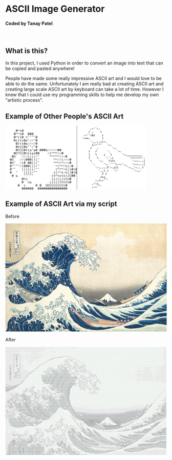 # ASCII Image Generator
#### Coded by Tanay Patel
<br />
 
## What is this?

In this project, I used Python in order to convert an image into text that can be copied and pasted anywhere!

People have made some really impressive ASCII art and I would love to be able to do the same. Unfortunately I am really bad at creating ASCII art and creating large scale ASCII art by keyboard can take a lot of time. However I knew that I could use my programming skills to help me develop my own "artistic process".
<br />

## Example of Other People's ASCII Art
<img src="ReadMeImages/BunnyArt.png" alt="Bunny" height="200"/>
<img src="ReadMeImages/BirdArt.png" alt="Bird" height="200"/>

## Example of ASCII Art via my script

Before

<img src="ReadMeImages/WaveOriginal.png" alt="WaveOG"/>

After

<img src="ReadMeImages/WaveArt.png" alt="WaveArt"/>

